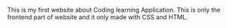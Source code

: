 This is my first website about Coding learning Application. This is only the frontend part of website and it only made with CSS and HTML.
